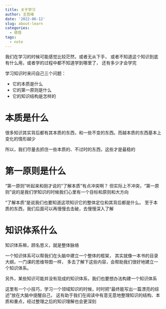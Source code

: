 ```yaml
---
title: 关于学习
author: 王哲峰
date: '2022-06-12'
slug: about-learn
categories:
  - 感悟
tags:
  - note
---
```


我们在学习的时候可能感觉比较茫然，或者无从下手，
或者不知道这个知识到底有什么用，或者学的过程中都不知道学到哪里了，
还有多少才会学完

学习知识时来问自己三个问题：

* 它的本质是什么
* 它的第一原则是什么
* 它的知识结构是怎样的

# 本质是什么

很多知识其实背后都有其本质的东西，和一些不变的东西。而越本质的东西基本上变化的情形越少

所以，我们尽量去抓住一些本质的、不过时的东西，这些才是最稳的

# 第一原则是什么

“第一原则”听起来和刚才说的“了解本质”有点冲突啊？
但实际上不冲突，“第一原则”说的是我们学知识的时候我们心里有一个目标和原则和大方向

“了解本质”是说我们也要知道这项知识它的整体定位和其背后都是什么。
至于本质的东西，我们后面可以再慢慢去击破，去慢慢深入了解


# 知识体系什么

知识体系嘛，顾名思义，就是整体脉络

一个知识体系可以帮我们在头脑中建立一个整体的框架，
其实就像一本书的目录大纲，一门课的思维导图一样，
多去了解下这些内容，会帮助我们很好地建立一个知识体系。

另外，某些知识可能并没有现成的知识体系，我们也要想办法构建一个知识体系

这里有一个小技巧，学习一个领域知识的时候，时时把“最终能写出一篇漂亮的综述”放在大脑中提醒自己，
这有助于我们在阅读中有意无意地整理知识的结构、本质和重点，经过整理之后的知识理解也会更深刻

